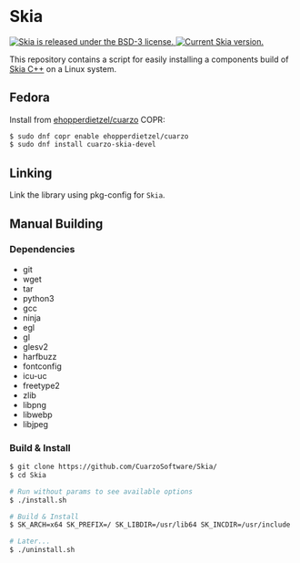 
<h1 style="margin-top:0px;padding-top:0px">Skia</h1>

<p align="left">
  <a href="https://github.com/CuarzoSoftware/Skia/blob/main/LICENSE">
    <img src="https://img.shields.io/badge/license-BSD--3-blue.svg" alt="Skia is released under the BSD-3 license." />
  </a>
  <a href="https://github.com/CuarzoSoftware/Skia">
    <img src="https://img.shields.io/badge/version-0.38.2-brightgreen" alt="Current Skia version." />
  </a>
</p>

This repository contains a script for easily installing a components build of [Skia C++](https://github.com/google/skia) on a Linux system.

## Fedora

Install from [ehopperdietzel/cuarzo](https://copr.fedorainfracloud.org/coprs/ehopperdietzel/cuarzo/) COPR:

```bash
$ sudo dnf copr enable ehopperdietzel/cuarzo
$ sudo dnf install cuarzo-skia-devel
```

## Linking

Link the library using pkg-config for `Skia`.

## Manual Building

### Dependencies

- git 
- wget 
- tar 
- python3
- gcc
- ninja
- egl
- gl
- glesv2
- harfbuzz
- fontconfig
- icu-uc
- freetype2
- zlib
- libpng
- libwebp
- libjpeg

### Build & Install

```bash
$ git clone https://github.com/CuarzoSoftware/Skia/
$ cd Skia

# Run without params to see available options
$ ./install.sh

# Build & Install
$ SK_ARCH=x64 SK_PREFIX=/ SK_LIBDIR=/usr/lib64 SK_INCDIR=/usr/include ./install.sh

# Later...
$ ./uninstall.sh
```
